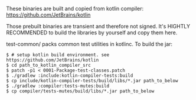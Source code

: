 These binaries are built and copied from kotlin compiler: https://github.com/JetBrains/kotlin

Those prebuilt binaries are transient and therefore not signed. It's HIGHTLY RECOMMENDED to
build the libraries by yourself and copy them here.

test-common/ packs common test utilities in kotlinc. To build the jar:
```
$ # setup kotlin build environment. see https://github.com/JetBrains/kotlin
$ cd path_to_kotlin_compiler_src
$ patch -p1 < 0001-Package-test-classes.patch
$ ./gradlew :include:kotlin-compiler-tests:build
$ cp include/kotlin-compiler-tests/build/libs/*.jar path_to_below
$ ./gradlew :compiler:tests-mutes:build
$ cp compiler/tests-mutes/build/libs/*.jar path_to_below
```
